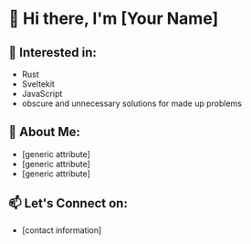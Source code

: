 # 👋 Hi there, I'm [Your Name]

## 🧠 Interested in:
- Rust
- Sveltekit
- JavaScript
- obscure and unnecessary solutions for made up problems
  
## 🚀 About Me:
- [generic attribute]
- [generic attribute]
- [generic attribute]

## 📫 Let's Connect on:
- [contact information]
